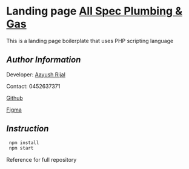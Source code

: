 # Landing page [All Spec Plumbing & Gas](https://www.aiims.com.au)

This is a landing page boilerplate that uses PHP scripting language

## _Author Information_

Developer: [Aayush Rijal](https://www.aayushrijal.net)

Contact: 0452637371

[Github](https://github.com/aayushrijal91/allSpecPlumbingGas)

[Figma](https://www.figma.com/file/ogRhJbWmpE5uJmGPUkEDkm/All-Spec?node-id=0-1&t=LNTs5Q3WnElLpAfN-0)

## _Instruction_

```bash
 npm install
 npm start
 ```

Reference for full repository
